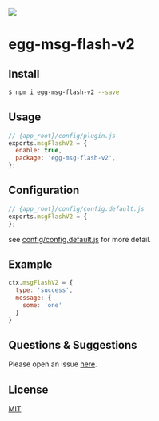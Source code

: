 ![](https://travis-ci.org/godkun/egg-msg-flash-v2.svg?branch=master)

# egg-msg-flash-v2


<!--
Description here.
-->

## Install

```bash
$ npm i egg-msg-flash-v2 --save
```

## Usage

```js
// {app_root}/config/plugin.js
exports.msgFlashV2 = {
  enable: true,
  package: 'egg-msg-flash-v2',
};

```

## Configuration

```js
// {app_root}/config/config.default.js
exports.msgFlashV2 = {
};
```

see [config/config.default.js](config/config.default.js) for more detail.

## Example

<!-- example here -->
```js
ctx.msgFlashV2 = {
  type: 'success',
  message: {
    some: 'one'
  }
}
```

## Questions & Suggestions

Please open an issue [here](https://github.com/eggjs/egg/issues).

## License

[MIT](LICENSE)
